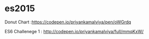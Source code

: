 # es2015

Donut Chart :https://codepen.io/priyankamalviya/pen/oWGrdq


ES6 Challenege 1 : http://codepen.io/priyankamalviya/full/mmqKxW/

